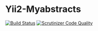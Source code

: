 # Yii2-Myabstracts

[![Build Status](http://ci.andmemasin.eu/api/v1/teams/main/pipelines/myabstract/jobs/run-tests/badge)](http://ci.andmemasin.eu/teams/main/pipelines/myabstract)
[![Scrutinizer Code Quality](https://scrutinizer-ci.com/g/TonisOrmisson/yii2-myabstract/badges/quality-score.png?b=master)](https://scrutinizer-ci.com/g/TonisOrmisson/yii2-myabstract/?branch=master)
